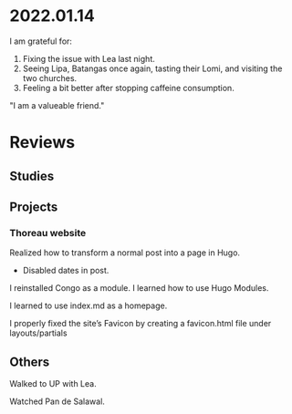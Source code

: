 # 2022.01.14

I am grateful for:

1. Fixing the issue with Lea last night.
2. Seeing Lipa, Batangas once again, tasting their Lomi, and visiting the two churches.
3. Feeling a bit better after stopping caffeine consumption.

"I am a valueable friend."

# Reviews

## Studies

## Projects

### Thoreau website

Realized how to transform a normal post into a page in Hugo.

- Disabled dates in post.

I reinstalled Congo as a module. I learned how to use Hugo Modules.

I learned to use index.md as a homepage.

I properly fixed the site’s Favicon by creating a favicon.html file under layouts/partials

## Others

Walked to UP with Lea.

Watched Pan de Salawal.

